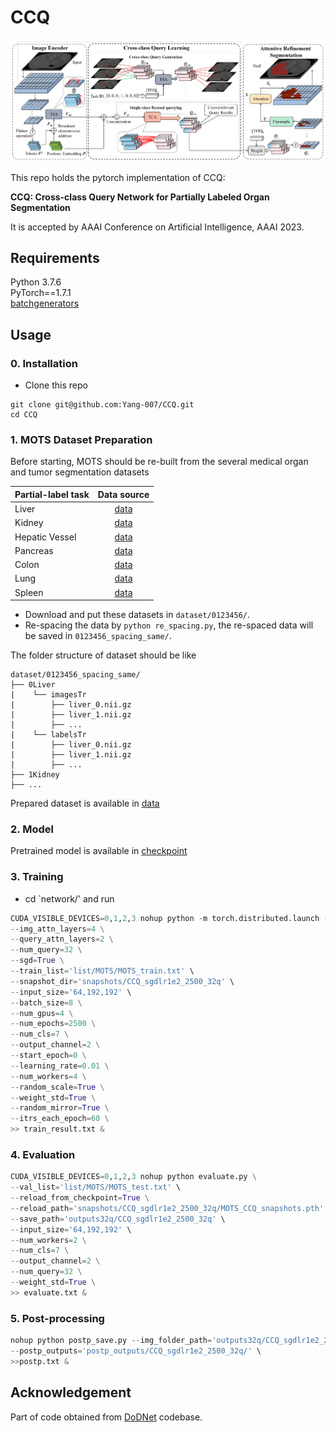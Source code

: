 # CCQ
![image](code/network/CCQ.png)




This repo holds the pytorch implementation of CCQ:<br />

**CCQ: Cross-class Query Network for Partially Labeled Organ Segmentation**

It is accepted by AAAI Conference on Artificial Intelligence, AAAI 2023.

## Requirements
Python 3.7.6<br />
PyTorch==1.7.1<br />
[batchgenerators](https://github.com/MIC-DKFZ/batchgenerators)<br />

## Usage
### 0. Installation
* Clone this repo
```
git clone git@github.com:Yang-007/CCQ.git
cd CCQ
```
### 1. MOTS Dataset Preparation
Before starting, MOTS should be re-built from the several medical organ and tumor segmentation datasets

Partial-label task | Data source
--- | :---:
Liver | [data](https://competitions.codalab.org/competitions/17094)
Kidney | [data](https://kits19.grand-challenge.org/data/)
Hepatic Vessel | [data](http://medicaldecathlon.com/)
Pancreas | [data](http://medicaldecathlon.com/)
Colon | [data](http://medicaldecathlon.com/)
Lung | [data](http://medicaldecathlon.com/)
Spleen | [data](http://medicaldecathlon.com/)

* Download and put these datasets in `dataset/0123456/`. 
* Re-spacing the data by `python re_spacing.py`, the re-spaced data will be saved in `0123456_spacing_same/`.

The folder structure of dataset should be like

    dataset/0123456_spacing_same/
    ├── 0Liver
    |    └── imagesTr
    |        ├── liver_0.nii.gz
    |        ├── liver_1.nii.gz
    |        ├── ...
    |    └── labelsTr
    |        ├── liver_0.nii.gz
    |        ├── liver_1.nii.gz
    |        ├── ...
    ├── 1Kidney
    ├── ...
Prepared dataset is available in [data](https://drive.google.com/drive/folders/19vsGF2VlTsA4Z9VxpOIvbG7YRFR0YEgl?usp=sharing)

### 2. Model
Pretrained model is available in [checkpoint](https://drive.google.com/file/d/1YAvLnm_vujniOqo1VZVA5Rff68rqMBhO/view?usp=share_link)
### 3. Training
* cd `network/' and run 
```python
CUDA_VISIBLE_DEVICES=0,1,2,3 nohup python -m torch.distributed.launch --nproc_per_node=4 --master_port=$RANDOM train.py \
--img_attn_layers=4 \
--query_attn_layers=2 \
--num_query=32 \
--sgd=True \
--train_list='list/MOTS/MOTS_train.txt' \
--snapshot_dir='snapshots/CCQ_sgdlr1e2_2500_32q' \
--input_size='64,192,192' \
--batch_size=8 \
--num_gpus=4 \
--num_epochs=2500 \
--num_cls=7 \
--output_channel=2 \
--start_epoch=0 \
--learning_rate=0.01 \
--num_workers=4 \
--random_scale=True \
--weight_std=True \
--random_mirror=True \
--itrs_each_epoch=60 \
>> train_result.txt &
```

### 4. Evaluation
```python
CUDA_VISIBLE_DEVICES=0,1,2,3 nohup python evaluate.py \
--val_list='list/MOTS/MOTS_test.txt' \
--reload_from_checkpoint=True \
--reload_path='snapshots/CCQ_sgdlr1e2_2500_32q/MOTS_CCQ_snapshots.pth' \
--save_path='outputs32q/CCQ_sgdlr1e2_2500_32q' \
--input_size='64,192,192' \
--num_workers=2 \
--num_cls=7 \
--output_channel=2 \
--num_query=32 \
--weight_std=True \
>> evaluate.txt &
```

### 5. Post-processing

```python
nohup python postp_save.py --img_folder_path='outputs32q/CCQ_sgdlr1e2_2500_32q/' \
--postp_outputs='postp_outputs/CCQ_sgdlr1e2_2500_32q/' \
>>postp.txt &
```

## Acknowledgement

Part of code obtained from [DoDNet](https://git.io/DoDNet) codebase.











